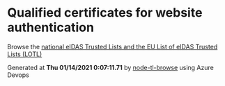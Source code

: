 # Qualified certificates for website authentication 
 Browse the [national eIDAS Trusted Lists and the EU List of eIDAS Trusted Lists (LOTL)](https://webgate.ec.europa.eu/tl-browser/#/) 
 
 
Generated at **Thu 01/14/2021  0:07:11.71** by [node-tl-browse](https://github.com/ymedlop/node-tl-browser) using Azure Devops 
